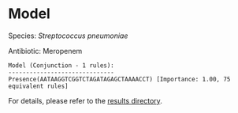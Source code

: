 
# Model

Species: *Streptococcus pneumoniae*

Antibiotic: Meropenem

```
Model (Conjunction - 1 rules):
------------------------------
Presence(AATAAGGTCGGTCTAGATAGAGCTAAAACCT) [Importance: 1.00, 75 equivalent rules]

```

For details, please refer to the [results directory](../../../../../results/scm_b/streptococcus%20pneumoniae/meropenem/repeat_4/).

